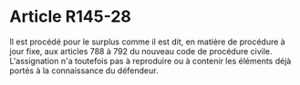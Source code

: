 # Article R145-28

Il est procédé pour le surplus comme il est dit, en matière de procédure à jour fixe, aux articles 788 à 792 du nouveau code de procédure civile. L'assignation n'a toutefois pas à reproduire ou à contenir les éléments déjà portés à la connaissance du défendeur.
